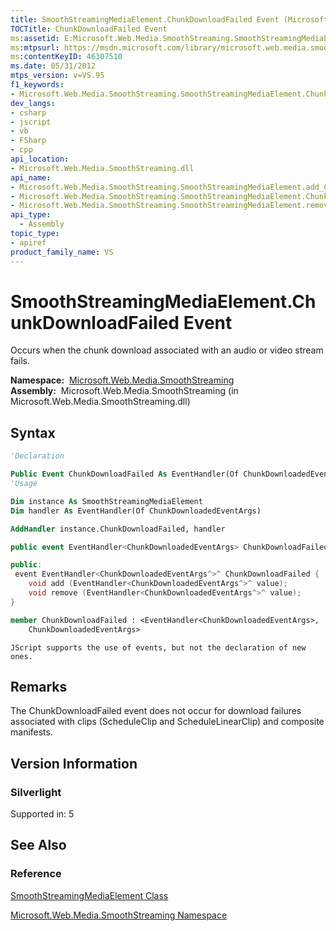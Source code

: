 ```yaml
---
title: SmoothStreamingMediaElement.ChunkDownloadFailed Event (Microsoft.Web.Media.SmoothStreaming)
TOCTitle: ChunkDownloadFailed Event
ms:assetid: E:Microsoft.Web.Media.SmoothStreaming.SmoothStreamingMediaElement.ChunkDownloadFailed
ms:mtpsurl: https://msdn.microsoft.com/library/microsoft.web.media.smoothstreaming.smoothstreamingmediaelement.chunkdownloadfailed(v=VS.95)
ms:contentKeyID: 46307510
ms.date: 05/31/2012
mtps_version: v=VS.95
f1_keywords:
- Microsoft.Web.Media.SmoothStreaming.SmoothStreamingMediaElement.ChunkDownloadFailed
dev_langs:
- csharp
- jscript
- vb
- FSharp
- cpp
api_location:
- Microsoft.Web.Media.SmoothStreaming.dll
api_name:
- Microsoft.Web.Media.SmoothStreaming.SmoothStreamingMediaElement.add_ChunkDownloadFailed
- Microsoft.Web.Media.SmoothStreaming.SmoothStreamingMediaElement.ChunkDownloadFailed
- Microsoft.Web.Media.SmoothStreaming.SmoothStreamingMediaElement.remove_ChunkDownloadFailed
api_type:
  - Assembly
topic_type:
- apiref
product_family_name: VS
---
```


# SmoothStreamingMediaElement.ChunkDownloadFailed Event

Occurs when the chunk download associated with an audio or video stream fails.

**Namespace:**  [Microsoft.Web.Media.SmoothStreaming](microsoft-web-media-smoothstreaming-namespace_1.md)  
**Assembly:**  Microsoft.Web.Media.SmoothStreaming (in Microsoft.Web.Media.SmoothStreaming.dll)

## Syntax

```vb
'Declaration

Public Event ChunkDownloadFailed As EventHandler(Of ChunkDownloadedEventArgs)
'Usage

Dim instance As SmoothStreamingMediaElement
Dim handler As EventHandler(Of ChunkDownloadedEventArgs)

AddHandler instance.ChunkDownloadFailed, handler
```

```csharp
public event EventHandler<ChunkDownloadedEventArgs> ChunkDownloadFailed
```

```cpp
public:
 event EventHandler<ChunkDownloadedEventArgs^>^ ChunkDownloadFailed {
    void add (EventHandler<ChunkDownloadedEventArgs^>^ value);
    void remove (EventHandler<ChunkDownloadedEventArgs^>^ value);
}
```

``` fsharp
member ChunkDownloadFailed : <EventHandler<ChunkDownloadedEventArgs>,
    ChunkDownloadedEventArgs>
```

```jscript
JScript supports the use of events, but not the declaration of new ones.
```

## Remarks

The ChunkDownloadFailed event does not occur for download failures associated with clips (ScheduleClip and ScheduleLinearClip) and composite manifests.

## Version Information

### Silverlight

Supported in: 5  

## See Also

### Reference

[SmoothStreamingMediaElement Class](smoothstreamingmediaelement-class-microsoft-web-media-smoothstreaming_1.md)

[Microsoft.Web.Media.SmoothStreaming Namespace](microsoft-web-media-smoothstreaming-namespace_1.md)

